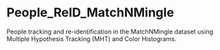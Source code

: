 # People_ReID_MatchNMingle
People tracking and re-identification in the MatchNMingle dataset using Multiple Hypothesis Tracking (MHT) and Color Histograms.

